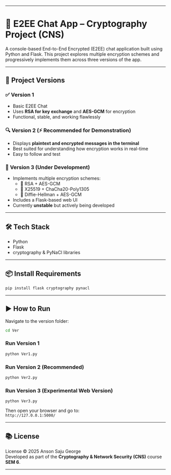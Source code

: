 
---

# 🔐 E2EE Chat App – Cryptography Project (CNS)

A console-based End-to-End Encrypted (E2EE) chat application built using Python and Flask. This project explores multiple encryption schemes and progressively implements them across three versions of the app.

---

## 📁 Project Versions

### ✅ **Version 1**
- Basic E2EE Chat
- Uses **RSA for key exchange** and **AES-GCM** for encryption
- Functional, stable, and working flawlessly

### 🔍 **Version 2** (⚡ Recommended for Demonstration)
- Displays **plaintext and encrypted messages in the terminal**
- Best suited for understanding how encryption works in real-time
- Easy to follow and test

### 🚧 **Version 3** (Under Development)
- Implements multiple encryption schemes:
  - 🔐 RSA + AES-GCM  
  - 🔐 X25519 + ChaCha20-Poly1305  
  - 🔁 Diffie-Hellman + AES-GCM
- Includes a Flask-based web UI
- Currently **unstable** but actively being developed

---

## 🛠️ Tech Stack

- Python
- Flask
- cryptography & PyNaCl libraries

---

## 📦 Install Requirements

```bash
pip install flask cryptography pynacl
```

---

## ▶️ How to Run

Navigate to the version folder:

```bash
cd Ver
```

### Run Version 1

```bash
python Ver1.py
```

### Run Version 2 (Recommended)

```bash
python Ver2.py
```

### Run Version 3 (Experimental Web Version)

```
python Ver3.py
```

Then open your browser and go to:  
`http://127.0.0.1:5000/`

---

## 📚 License

License © 2025 Anson Saju George  
Developed as part of the **Cryptography & Network Security (CNS)** course  **SEM 6**.

---

```
